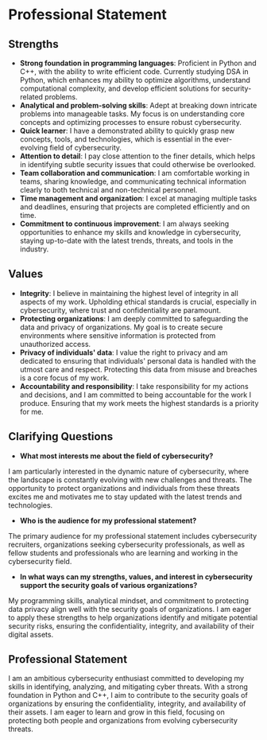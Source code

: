 # Professional Statement

## Strengths
- **Strong foundation in programming languages**: Proficient in Python and C++, with the ability to write efficient code. Currently studying DSA in Python, which enhances my ability to optimize algorithms, understand computational complexity, and develop efficient solutions for security-related problems.
- **Analytical and problem-solving skills**: Adept at breaking down intricate problems into manageable tasks. My focus is on understanding core concepts and optimizing processes to ensure robust cybersecurity.
- **Quick learner**: I have a demonstrated ability to quickly grasp new concepts, tools, and technologies, which is essential in the ever-evolving field of cybersecurity.
- **Attention to detail**: I pay close attention to the finer details, which helps in identifying subtle security issues that could otherwise be overlooked.
- **Team collaboration and communication**: I am comfortable working in teams, sharing knowledge, and communicating technical information clearly to both technical and non-technical personnel.
- **Time management and organization**: I excel at managing multiple tasks and deadlines, ensuring that projects are completed efficiently and on time.
- **Commitment to continuous improvement**: I am always seeking opportunities to enhance my skills and knowledge in cybersecurity, staying up-to-date with the latest trends, threats, and tools in the industry.

## Values
- **Integrity**: I believe in maintaining the highest level of integrity in all aspects of my work. Upholding ethical standards is crucial, especially in cybersecurity, where trust and confidentiality are paramount.
- **Protecting organizations**: I am deeply committed to safeguarding the data and privacy of organizations. My goal is to create secure environments where sensitive information is protected from unauthorized access.
- **Privacy of individuals' data**: I value the right to privacy and am dedicated to ensuring that individuals' personal data is handled with the utmost care and respect. Protecting this data from misuse and breaches is a core focus of my work.
- **Accountability and responsibility**: I take responsibility for my actions and decisions, and I am committed to being accountable for the work I produce. Ensuring that my work meets the highest standards is a priority for me.

## Clarifying Questions

- **What most interests me about the field of cybersecurity?**

I am particularly interested in the dynamic nature of cybersecurity, where the landscape is constantly evolving with new challenges and threats. The opportunity to protect organizations and individuals from these threats excites me and motivates me to stay updated with the latest trends and technologies.

- **Who is the audience for my professional statement?**

The primary audience for my professional statement includes cybersecurity recruiters, organizations seeking cybersecurity professionals, as well as fellow students and professionals who are learning and working in the cybersecurity field.

- **In what ways can my strengths, values, and interest in cybersecurity support the security goals of various organizations?**

My programming skills, analytical mindset, and commitment to protecting data privacy align well with the security goals of organizations. I am eager to apply these strengths to help organizations identify and mitigate potential security risks, ensuring the confidentiality, integrity, and availability of their digital assets.

## Professional Statement
I am an ambitious cybersecurity enthusiast committed to developing my skills in identifying, analyzing, and mitigating cyber threats. With a strong foundation in Python and C++, I aim to contribute to the security goals of organizations by ensuring the confidentiality, integrity, and availability of their assets. I am eager to learn and grow in this field, focusing on protecting both people and organizations from evolving cybersecurity threats.
